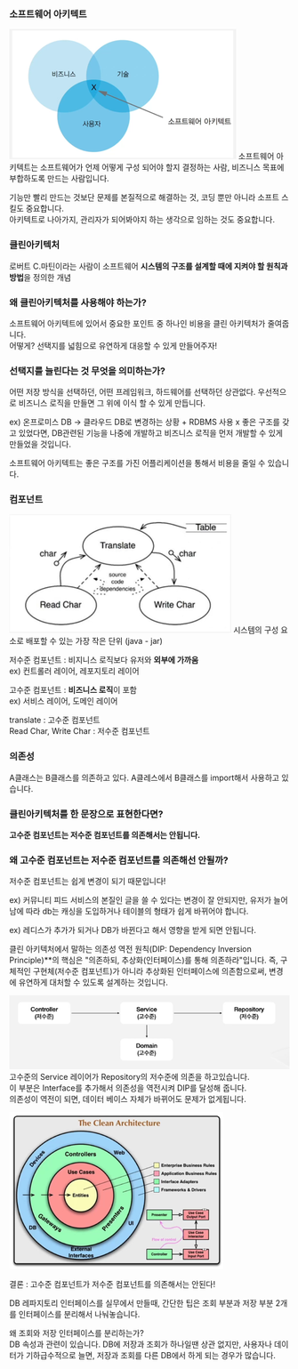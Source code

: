 ### 소프트웨어 아키텍트
![img.png](img.png)
소프트웨어 아키텍트는 소프트웨어가 언제 어떻게 구성 되어야 할지 결정하는 사람, 비즈니스 목표에 부합하도록 만드는 사람입니다.  

기능만 빨리 만드는 것보단 문제를 본질적으로 해결하는 것, 코딩 뿐만 아니라 소프트 스킬도 중요합니다.  
아키텍트로 나아가지, 관리자가 되어봐야지 하는 생각으로 임하는 것도 중요합니다.  

### 클린아키텍처
로버트 C.마틴이라는 사람이 소프트웨어 **시스템의 구조를 설계할 때에 지켜야 할 원칙과 방법**을 정의한 개념  


### 왜 클린아키텍처를 사용해야 하는가?
소프트웨어 아키텍트에 있어서 중요한 포인트 중 하나인 비용을 클린 아키텍처가 줄여줍니다.  
어떻게? 선택지를 넓힘으로 유연하게 대응할 수 있게 만들어주자!  


### 선택지를 늘린다는 것 무엇을 의미하는가?
어떤 저장 방식을 선택하던, 어떤 프레임워크, 하드웨어를 선택하던 상관없다.
우선적으로 비즈니스 로직을 만들면 그 위에 이식 할 수 있게 만듭니다.

ex) 온프로미스 DB -> 클라우드 DB로 변경하는 상황 + RDBMS 사용 x
좋은 구조를 갖고 있었다면, DB관련된 기능을 나중에 개발하고 비즈니스 로직을 먼저 개발할 수 있게 만들었을 것입니다.  

소프트웨어 아키텍트는 좋은 구조를 가진 어플리케이션을 통해서 비용을 줄일 수 있습니다.  

### 컴포넌트
![img_1.png](img_1.png)
시스템의 구성 요소로 배포할 수 있는 가장 작은 단위 (java - jar)


저수준 컴포넌트 : 비지니스 로직보다 유저와 **외부에 가까움**  
ex) 컨트롤러 레이어, 레포지토리 레이어


고수준 컴포넌트 : **비즈니스 로직**이 포함  
ex) 서비스 레이어, 도메인 레이어  

translate : 고수준 컴포넌트  
Read Char, Write Char : 저수준 컴포넌트  


### 의존성
A클래스는 B클래스를 의존하고 있다.
A클레스에서 B클래스를 import해서 사용하고 있습니다.


### 클린아키텍처를 한 문장으로 표현한다면?
**고수준 컴포넌트는 저수준 컴포넌트를 의존해서는 안됩니다.**


### 왜 고수준 컴포넌트는 저수준 컴포넌트를 의존해선 안될까?
저수준 컴포넌트는 쉽게 변경이 되기 때문입니다!

ex) 커뮤니티 피드 서비스의 본질인 글을 쓸 수 있다는 변경이 잘 안되지만, 유저가 늘어남에 따라 db는 캐싱을 도입하거나
테이블의 형태가 쉽게 바뀌어야 합니다.

ex) 레디스가 추가가 되거나 DB가 바뀐다고 해서 영향을 받게 되면 안됩니다.

클린 아키텍처에서 말하는 의존성 역전 원칙(DIP: Dependency Inversion Principle)**의 핵심은 "의존하되, 추상화(인터페이스)를 통해 의존하라"입니다.
즉, 구체적인 구현체(저수준 컴포넌트)가 아니라 추상화된 인터페이스에 의존함으로써, 변경에 유연하게 대처할 수 있도록 설계하는 것입니다.


![img_2.png](img_2.png)
고수준의 Service 레이어가 Repository의 저수준에 의존을 하고있습니다.  
이 부분은 Interface를 추가해서 의존성을 역전시켜 DIP를 달성해 줍니다.    
의존성이 역전이 되면, 데이터 베이스 자체가 바뀌어도 문제가 없게됩니다.  

![img_3.png](img_3.png)

결론 : 고수준 컴포넌트가 저수준 컴포넌트를 의존해서는 안된다!


DB 레파지토리 인터페이스를 실무에서 만들때, 간단한 팁은
조회 부분과 저장 부분 2개를 인터페이스를 분리해서 나눠놓습니다.

왜 조회와 저장 인터페이스를 분리하는가?  
DB 속성과 관련이 있습니다. DB에 저장과 조회가 하나일땐 상관 없지만, 사용자나 데이터가 기하급수적으로 늘면, 저장과 조회를 다른 DB에서 하게 되는 경우가 많습니다.  
